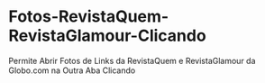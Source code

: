 # Fotos-RevistaQuem-RevistaGlamour-Clicando
Permite Abrir Fotos de Links da RevistaQuem e RevistaGlamour da Globo.com na Outra Aba Clicando
